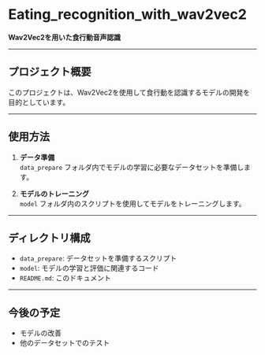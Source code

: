 # Eating_recognition_with_wav2vec2

**Wav2Vec2を用いた食行動音声認識**

---

## プロジェクト概要
このプロジェクトは、Wav2Vec2を使用して食行動を認識するモデルの開発を目的としています。

---

## 使用方法

1. **データ準備**  
   `data_prepare` フォルダ内でモデルの学習に必要なデータセットを準備します。

2. **モデルのトレーニング**  
   `model` フォルダ内のスクリプトを使用してモデルをトレーニングします。

---

## ディレクトリ構成

- `data_prepare`: データセットを準備するスクリプト
- `model`: モデルの学習と評価に関連するコード
- `README.md`: このドキュメント

---

## 今後の予定
- モデルの改善
- 他のデータセットでのテスト
